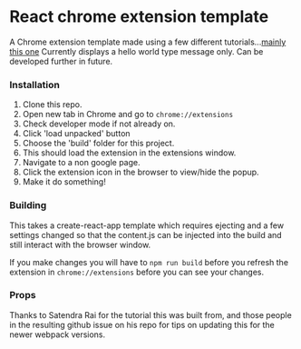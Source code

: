 # React chrome extension template

A Chrome extension template made using a few different tutorials...[mainly this one](https://itnext.io/create-chrome-extension-with-reactjs-using-inject-page-strategy-137650de1f39) Currently displays a hello world type message only. Can be developed further in future.

### Installation
1. Clone this repo.
2. Open new tab in Chrome and go to ```chrome://extensions```
3. Check developer mode if not already on.
4. Click 'load unpacked' button
5. Choose the 'build' folder for this project.
6. This should load the extension in the extensions window.
7. Navigate to a non google page.
8. Click the extension icon in the browser to view/hide the popup.
9. Make it do something!

### Building
This takes a create-react-app template which requires ejecting and a few settings changed so that the content.js can be injected into the build and still interact with the browser window.

If you make changes you will have to ```npm run build``` before you refresh the extension in ```chrome://extensions``` before you can see your changes.

### Props
Thanks to Satendra Rai for the tutorial this was built from, and those people in the resulting github issue on his repo for tips on updating this for the newer webpack versions.
